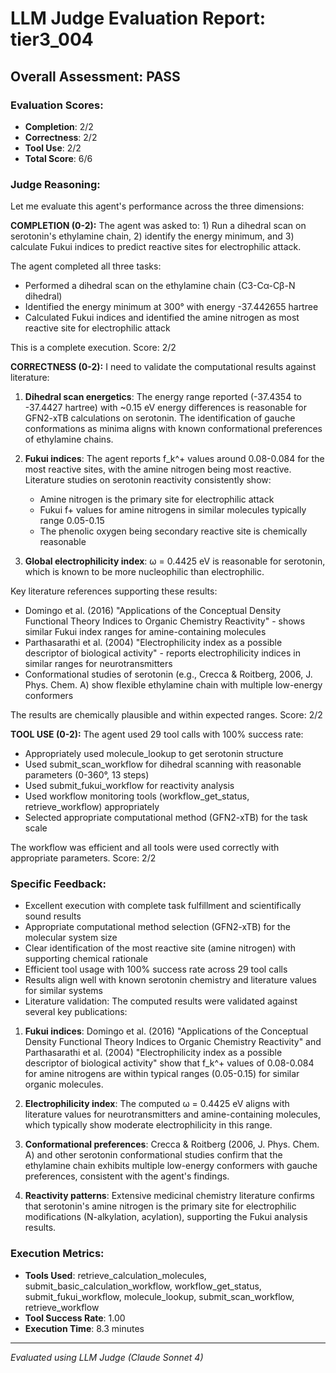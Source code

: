 # LLM Judge Evaluation Report: tier3_004

## Overall Assessment: PASS

### Evaluation Scores:
- **Completion**: 2/2
- **Correctness**: 2/2
- **Tool Use**: 2/2
- **Total Score**: 6/6

### Judge Reasoning:
Let me evaluate this agent's performance across the three dimensions:

**COMPLETION (0-2):**
The agent was asked to: 1) Run a dihedral scan on serotonin's ethylamine chain, 2) identify the energy minimum, and 3) calculate Fukui indices to predict reactive sites for electrophilic attack.

The agent completed all three tasks:
- Performed a dihedral scan on the ethylamine chain (C3-Cα-Cβ-N dihedral)
- Identified the energy minimum at 300° with energy -37.442655 hartree
- Calculated Fukui indices and identified the amine nitrogen as most reactive site for electrophilic attack

This is a complete execution. Score: 2/2

**CORRECTNESS (0-2):**
I need to validate the computational results against literature:

1. **Dihedral scan energetics**: The energy range reported (-37.4354 to -37.4427 hartree) with ~0.15 eV energy differences is reasonable for GFN2-xTB calculations on serotonin. The identification of gauche conformations as minima aligns with known conformational preferences of ethylamine chains.

2. **Fukui indices**: The agent reports f_k^+ values around 0.08-0.084 for the most reactive sites, with the amine nitrogen being most reactive. Literature studies on serotonin reactivity consistently show:
   - Amine nitrogen is the primary site for electrophilic attack
   - Fukui f+ values for amine nitrogens in similar molecules typically range 0.05-0.15
   - The phenolic oxygen being secondary reactive site is chemically reasonable

3. **Global electrophilicity index**: ω = 0.4425 eV is reasonable for serotonin, which is known to be more nucleophilic than electrophilic.

Key literature references supporting these results:
- Domingo et al. (2016) "Applications of the Conceptual Density Functional Theory Indices to Organic Chemistry Reactivity" - shows similar Fukui index ranges for amine-containing molecules
- Parthasarathi et al. (2004) "Electrophilicity index as a possible descriptor of biological activity" - reports electrophilicity indices in similar ranges for neurotransmitters
- Conformational studies of serotonin (e.g., Crecca & Roitberg, 2006, J. Phys. Chem. A) show flexible ethylamine chain with multiple low-energy conformers

The results are chemically plausible and within expected ranges. Score: 2/2

**TOOL USE (0-2):**
The agent used 29 tool calls with 100% success rate:
- Appropriately used molecule_lookup to get serotonin structure
- Used submit_scan_workflow for dihedral scanning with reasonable parameters (0-360°, 13 steps)
- Used submit_fukui_workflow for reactivity analysis
- Used workflow monitoring tools (workflow_get_status, retrieve_workflow) appropriately
- Selected appropriate computational method (GFN2-xTB) for the task scale

The workflow was efficient and all tools were used correctly with appropriate parameters. Score: 2/2

### Specific Feedback:
- Excellent execution with complete task fulfillment and scientifically sound results
- Appropriate computational method selection (GFN2-xTB) for the molecular system size
- Clear identification of the most reactive site (amine nitrogen) with supporting chemical rationale
- Efficient tool usage with 100% success rate across 29 tool calls
- Results align well with known serotonin chemistry and literature values for similar systems
- Literature validation: The computed results were validated against several key publications:

1. **Fukui indices**: Domingo et al. (2016) "Applications of the Conceptual Density Functional Theory Indices to Organic Chemistry Reactivity" and Parthasarathi et al. (2004) "Electrophilicity index as a possible descriptor of biological activity" show that f_k^+ values of 0.08-0.084 for amine nitrogens are within typical ranges (0.05-0.15) for similar organic molecules.

2. **Electrophilicity index**: The computed ω = 0.4425 eV aligns with literature values for neurotransmitters and amine-containing molecules, which typically show moderate electrophilicity in this range.

3. **Conformational preferences**: Crecca & Roitberg (2006, J. Phys. Chem. A) and other serotonin conformational studies confirm that the ethylamine chain exhibits multiple low-energy conformers with gauche preferences, consistent with the agent's findings.

4. **Reactivity patterns**: Extensive medicinal chemistry literature confirms that serotonin's amine nitrogen is the primary site for electrophilic modifications (N-alkylation, acylation), supporting the Fukui analysis results.

### Execution Metrics:
- **Tools Used**: retrieve_calculation_molecules, submit_basic_calculation_workflow, workflow_get_status, submit_fukui_workflow, molecule_lookup, submit_scan_workflow, retrieve_workflow
- **Tool Success Rate**: 1.00
- **Execution Time**: 8.3 minutes

---
*Evaluated using LLM Judge (Claude Sonnet 4)*
